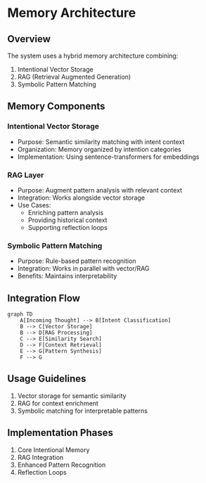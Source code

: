 # Memory Architecture

## Overview
The system uses a hybrid memory architecture combining:
1. Intentional Vector Storage
2. RAG (Retrieval Augmented Generation)
3. Symbolic Pattern Matching

## Memory Components

### Intentional Vector Storage
- Purpose: Semantic similarity matching with intent context
- Organization: Memory organized by intention categories
- Implementation: Using sentence-transformers for embeddings

### RAG Layer
- Purpose: Augment pattern analysis with relevant context
- Integration: Works alongside vector storage
- Use Cases: 
  - Enriching pattern analysis
  - Providing historical context
  - Supporting reflection loops

### Symbolic Pattern Matching
- Purpose: Rule-based pattern recognition
- Integration: Works in parallel with vector/RAG
- Benefits: Maintains interpretability

## Integration Flow
```mermaid
graph TD
    A[Incoming Thought] --> B[Intent Classification]
    B --> C[Vector Storage]
    B --> D[RAG Processing]
    C --> E[Similarity Search]
    D --> F[Context Retrieval]
    E --> G[Pattern Synthesis]
    F --> G
```

## Usage Guidelines
1. Vector storage for semantic similarity
2. RAG for context enrichment
3. Symbolic matching for interpretable patterns

## Implementation Phases
1. Core Intentional Memory
2. RAG Integration
3. Enhanced Pattern Recognition
4. Reflection Loops 